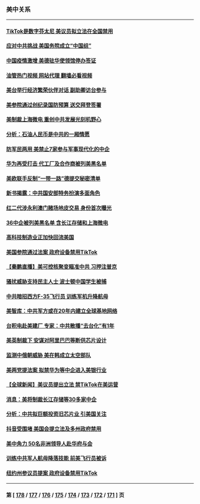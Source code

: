 ### 美中关系
---
#### [TikTok是数字芬太尼 美议员拟立法在全国禁用](../../pages/nf1412576/n13886372.md?12170845) 
#### [应对中共挑战 美国务院成立“中国组”](../../pages/nf1412576/n13886390.md?12170845) 
#### [中国疫情激增 美德驻华使领馆停办签证](../../pages/nf1412576/n13886335.md?12170845) 
#### [油管热门视频 网站代理 翻墙必看视频](http://138.2.39.72:81/youtube.html?epic-marker?12170845)
#### [美台举行经济繁荣伙伴对话 副助卿访台参与](../../pages/nf1412576/n13886119.md?12170845) 
#### [美参院通过创纪录国防预算 送交拜登签署](../../pages/nf1412576/n13885868.md?12170845) 
#### [美制裁上海微电 重创中共发展光刻机野心](../../pages/nf1412576/n13885811.md?12170845) 
#### [分析：石油人民币是中共的一厢情愿](../../pages/nf1412576/n13885034.md?12170845) 
#### [防军民两用 美禁止7家参与军事现代化的中企](../../pages/nf1412576/n13885725.md?12170845) 
#### [华为再受打击 代工厂及合作商被列美黑名单](../../pages/nf1412576/n13885714.md?12170845) 
#### [美欧联手反制“一带一路”德提交秘密清单](../../pages/nf1412576/n13885700.md?12170845) 
#### [新书揭露：中共国安部特务扮演多面角色](../../pages/nf1412576/n13885682.md?12170845) 
#### [红二代涉永利澳门赌场地皮交易 身份首次曝光](../../pages/nf1412576/n13884985.md?12170845) 
#### [36中企被列美黑名单 含长江存储和上海微电](../../pages/nf1412576/n13885591.md?12170845) 
#### [高科技制造业正加快回流美国](../../pages/nf1412576/n13885631.md?12170845) 
#### [美国参院通过法案 政府设备禁用TikTok](../../pages/nf1412576/n13885050.md?12170845) 
#### [【秦鹏直播】美可控核聚变瞄准中共 习押注普京](../../pages/nf1412576/n13884975.md?12170845) 
#### [骚扰威胁支持民主人士 波士顿中国学生被捕](../../pages/nf1412576/n13884868.md?12170845) 
#### [中共暗招西方F-35飞行员 训练军机升降航母](../../pages/nf1412576/n13884980.md?12170845) 
#### [美智库：中共军方或在20年内建立全球基地网络](../../pages/nf1412576/n13884946.md?12170845) 
#### [台积电赴美建厂 专家：中共散播“去台化”有1年](../../pages/nf1412576/n13884698.md?12170845) 
#### [美英制裁下 安谋对阿里巴巴等断供芯片设计](../../pages/nf1412576/n13884840.md?12170845) 
#### [监测中俄朝威胁 美在韩成立太空部队](../../pages/nf1412576/n13884813.md?12170845) 
#### [美两党提法案 拟禁华为等中企进入美银行业](../../pages/nf1412576/n13884752.md?12170845) 
#### [【全球新闻】美议员提出立法 禁TikTok在美运营](../../pages/nf1412576/n13884540.md?12170845) 
#### [消息：美将制裁长江存储等30多家中企](../../pages/nf1412576/n13884497.md?12170845) 
#### [分析：中共拟巨额投资旧芯片业 引美国关注](../../pages/nf1412576/n13884391.md?12170845) 
#### [抖音受围堵 美国会提立法及多州政府禁用](../../pages/nf1412576/n13884105.md?12170845) 
#### [美中角力 50名非洲领导人赴华府与会](../../pages/nf1412576/n13884156.md?12170845) 
#### [训练中共军人航母降落技能 前美飞行员被诉](../../pages/nf1412576/n13884100.md?12170845) 
#### [纽约州参议员提案 政府设备禁用TikTok](../../pages/nf1412576/n13883733.md?12170845) 

---
#### 第 [ [178](./178.md?12170845) / [177](./177.md?12170845) / [176](./176.md?12170845) / [175](./175.md?12170845) / [174](./174.md?12170845) / [173](./173.md?12170845) / [172](./172.md?12170845) / [171](./171.md?12170845) ] 页

